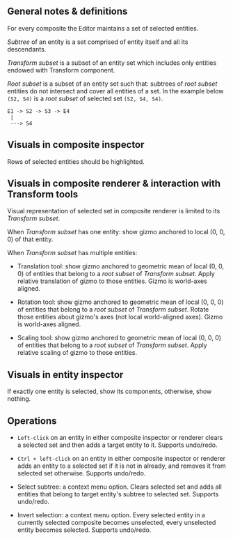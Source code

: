 ## General notes & definitions

For every composite the Editor maintains a set of selected entities.

*Subtree* of an entity is a set comprised of entity itself and all its descendants.

*Transform subset* is a subset of an entity set which includes only entities endowed with Transform component.

*Root subset* is a subset of an entity set such that: subtrees of *root subset* entities do not intersect and cover all entities of a set. In the example below `(S2, S4)` is a *root subset* of selected set `(S2, S4, S4)`.

```
E1 -> S2 -> S3 -> E4
 |
 ---> S4
```

## Visuals in composite inspector

Rows of selected entities should be highlighted.

## Visuals in composite renderer & interaction with Transform tools

Visual representation of selected set in composite renderer is limited to its *Transform subset*.

When *Transform subset* has one entity: show gizmo anchored to local (0, 0, 0) of that entity.

When *Transform subset* has multiple entities:

* Translation tool: show gizmo anchored to geometric mean of local (0, 0, 0) of entities that belong to a *root subset* of *Transform subset*. Apply relative translation of gizmo to those entities. Gizmo is world-axes aligned.

* Rotation tool: show gizmo anchored to geometric mean of local (0, 0, 0) of entities that belong to a *root subset* of *Transform subset*. Rotate those entities about gizmo's axes (not local world-aligned axes). Gizmo is world-axes aligned.

* Scaling tool: show gizmo anchored to geometric mean of local (0, 0, 0) of entities that belong to a *root subset* of *Transform subset*. Apply relative scaling of gizmo to those entities.

## Visuals in entity inspector

If exactly one entity is selected, show its components, otherwise, show nothing.

## Operations

* `Left-click` on an entity in either composite inspector or renderer clears a selected set and then adds a target entity to it. Supports undo/redo.

* `Ctrl + left-click` on an entity in either composite inspector or renderer adds an entity to a selected set if it is not in already, and removes it from selected set otherwise. Supports undo/redo.

* Select subtree: a context menu option. Clears selected set and adds all entities that belong to target entity's subtree to selected set. Supports undo/redo.

* Invert selection: a context menu option. Every selected entity in a currently selected composite becomes unselected, every unselected entity becomes selected. Supports undo/redo.

